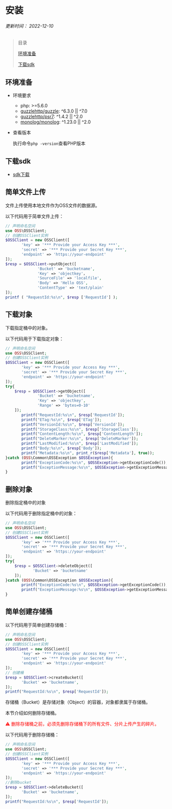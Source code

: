 # 安装

###### 更新时间： 2022-12-10

> 目录
>
> [环境准备](#环境准备)
>
> [下载sdk](#下载sdk)

## 环境准备

* 环境要求

  - php: >=5.6.0
  - [guzzlehttp/guzzle](https://packagist.org/packages/guzzlehttp/guzzle): ^6.3.0 || ^7.0
  - [guzzlehttp/psr7](https://packagist.org/packages/guzzlehttp/psr7): ^1.4.2 || ^2.0
  - [monolog/monolog](https://packagist.org/packages/monolog/monolog): ^1.23.0 || ^2.0

* 查看版本

  执行命令`php -version`查看PHP版本

## 下载sdk

* [sdk下载](https://github.com/dangcingzzw/inspur-php-sdk/archive/refs/heads/main.zip)



## 简单文件上传

文件上传使用本地文件作为OSS文件的数据源。

以下代码用于简单文件上传：

```php
// 声明命名空间
use OSS\OSSClient;
// 创建OSSClient实例
$OSSClient = new OSSClient([
       'key' => '*** Provide your Access Key ***',
       'secret' => '*** Provide your Secret Key ***',
       'endpoint' => 'https://your-endpoint'
]);
$resp = $OSSClient->putObject([ 
       		  'Bucket' => 'bucketname',
              'Key' => 'objectkey'，
              'SourceFile' => 'localfile',
              'Body' => 'Hello OSS',
              'ContentType' => 'text/plain'
]);
printf ( "RequestId:%s\n", $resp ['RequestId'] );
```

## 下载对象

下载指定桶中的对象。

以下代码用于下载指定对象：  

```php
// 声明命名空间
use OSS\OSSClient;
// 创建OSSClient实例
$OSSClient = new OSSClient([
       'key' => '*** Provide your Access Key ***',
       'secret' => '*** Provide your Secret Key ***',
       'endpoint' => 'https://your-endpoint'
]);
try{
    $resp = $OSSClient->getObject([ 
              'Bucket' => 'bucketname',
              'Key' => 'objectkey',
              'Range' => 'bytes=0-10'
    ]);
       printf("RequestId:%s\n", $resp['RequestId']);
       printf("ETag:%s\n", $resp['ETag']);
       printf("VersionId:%s\n", $resp['VersionId']);
       printf("StorageClass:%s\n", $resp['StorageClass']);
       printf("ContentLength:%s\n", $resp['ContentLength']);
       printf("DeleteMarker:%s\n", $resp['DeleteMarker']);
       printf("LastModified:%s\n", $resp['LastModified']);
       printf("Body:%s\n", $resp['Body']);
       printf("Metadata:%s\n", print_r($resp['Metadata'], true));
}catch (OSS\Common\OSSException $OSSException){
       printf("ExceptionCode:%s\n", $OSSException->getExceptionCode());
       printf("ExceptionMessage:%s\n", $OSSException->getExceptionMessage());
}
```

## 删除对象

删除指定桶中的对象

以下代码用于删除指定桶中的对象：

```php
// 声明命名空间
use OSS\OSSClient;
// 创建OSSClient实例
$OSSClient = new OSSClient([
       'key' => '*** Provide your Access Key ***',
       'secret' => '*** Provide your Secret Key ***',
       'endpoint' => 'https://your-endpoint'
]);
try{
    $resp = $OSSClient->deleteObject([ 
            'Bucket' => 'bucketname'         
    ]);
}catch (OSS\Common\OSSException $OSSException){
       printf("ExceptionCode:%s\n", $OSSException->getExceptionCode());
       printf("ExceptionMessage:%s\n", $OSSException->getExceptionMessage());
}
```

## 简单创建存储桶

以下代码用于简单创建存储桶：

```php
// 声明命名空间
use OSS\OSSClient;
// 创建OSSClient实例
$OSSClient = new OSSClient([
       'key' => '*** Provide your Access Key ***',
       'secret' => '*** Provide your Secret Key ***',
       'endpoint' => 'https://your-endpoint'
]);
// 创建桶
$resp = $OSSClient->createBucket([
       'Bucket' => 'bucketname',
]);
printf("RequestId:%s\n", $resp['RequestId']);
```

存储桶（Bucket）是存储对象（Object）的容器，对象都隶属于存储桶。

本节介绍如何删除存储桶。

<font color="red">⚠   删除存储桶之前，必须先删除存储桶下的所有文件、分片上传产生的碎片。</font>

以下代码用于删除存储桶：

```php
// 声明命名空间
use OSS\OSSClient;
// 创建OSSClient实例
$OSSClient = new OSSClient([
       'key' => '*** Provide your Access Key ***',
       'secret' => '*** Provide your Secret Key ***',
       'endpoint' => 'https://your-endpoint'
]);
//删除bucket
$resp = $OSSClient->deleteBucket([
       'Bucket' => 'bucketname',
]);
printf("RequestId:%s\n", $resp['RequestId']);

```
